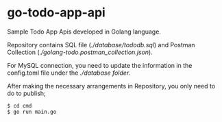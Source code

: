 # go-todo-app-api
Sample Todo App Apis developed in Golang language.

Repository contains SQL file (*./database/tododb.sql*) and Postman Collection (*./golang-todo.postman_collection.json*).

For MySQL connection, you need to update the information in the config.toml file under the *./database folder*.

After making the necessary arrangements in Repository, you only need to do to publish;
```
$ cd cmd
$ go run main.go
```
